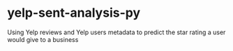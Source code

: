 # yelp-sent-analysis-py
Using Yelp reviews and Yelp users metadata to predict the star rating a user would give to a business
